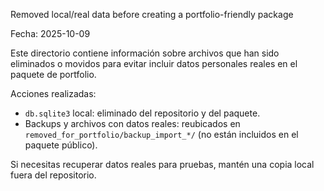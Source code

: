 Removed local/real data before creating a portfolio-friendly package

Fecha: 2025-10-09

Este directorio contiene información sobre archivos que han sido eliminados o movidos
para evitar incluir datos personales reales en el paquete de portfolio.

Acciones realizadas:
- `db.sqlite3` local: eliminado del repositorio y del paquete.
- Backups y archivos con datos reales: reubicados en `removed_for_portfolio/backup_import_*/` (no están incluidos en el paquete público).

Si necesitas recuperar datos reales para pruebas, mantén una copia local fuera del repositorio.
